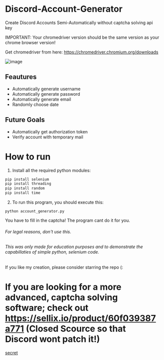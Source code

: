 # Discord-Account-Generator
Create Discord Accounts Semi-Automatically without captcha solving api key



IMPORTANT: Your chromedriver version should be the same version as your chrome browser version!

Get chromedriver from here: https://chromedriver.chromium.org/downloads

![image](https://user-images.githubusercontent.com/48888771/126191568-14c99176-59c4-46b5-9f2e-cd720f8ee573.png)

## Feautures

+ Automatically generate username
+ Automatically generate password
+ Automatically generate email
+ Randomly choose date

## Future Goals
+ Automatically get authorization token
+ Verify account with temporary mail

# How to run
1. Install all the required python modules:

```py
pip install selenium
pip install threading
pip install random
pip install time
```


2. To run this program, you should execute this:

```
python account_generator.py

```

You have to fill in the captcha! The program cant do it for you.


###### For legal reasons, don't use this.
###### This was only made for education purposes and to demonstrate the capabillaties of simple python, selenium code.



If you like my creation, please consider starring the repo (:

# If you are looking for a more advanced, captcha solving software; check out https://sellix.io/product/60f039387a771 (Closed Scource so that Discord wont patch it!)

[secret](https://www.youtube.com/watch?v=dQw4w9WgXcQ)
